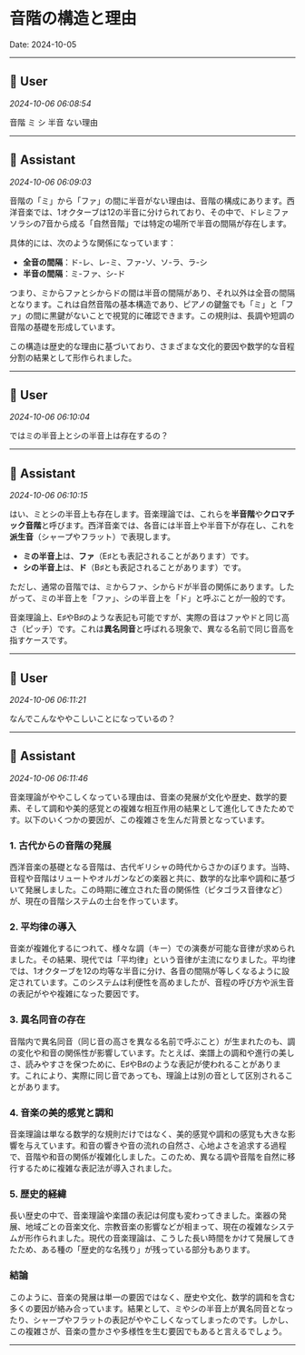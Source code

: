 # 音階の構造と理由

Date: 2024-10-05

---

## 👤 User
*2024-10-06 06:08:54*

音階 ミ シ 半音 ない理由

---

## 🤖 Assistant
*2024-10-06 06:09:03*

音階の「ミ」から「ファ」の間に半音がない理由は、音階の構成にあります。西洋音楽では、1オクターブは12の半音に分けられており、その中で、ドレミファソラシの7音から成る「自然音階」では特定の場所で半音の間隔が存在します。

具体的には、次のような関係になっています：

- **全音の間隔**：ド-レ、レ-ミ、ファ-ソ、ソ-ラ、ラ-シ
- **半音の間隔**：ミ-ファ、シ-ド

つまり、ミからファとシからドの間は半音の間隔があり、それ以外は全音の間隔となります。これは自然音階の基本構造であり、ピアノの鍵盤でも「ミ」と「ファ」の間に黒鍵がないことで視覚的に確認できます。この規則は、長調や短調の音階の基礎を形成しています。

この構造は歴史的な理由に基づいており、さまざまな文化的要因や数学的な音程分割の結果として形作られました。

---

## 👤 User
*2024-10-06 06:10:04*

ではミの半音上とシの半音上は存在するの？

---

## 🤖 Assistant
*2024-10-06 06:10:15*

はい、ミとシの半音上も存在します。音楽理論では、これらを**半音階**や**クロマチック音階**と呼びます。西洋音楽では、各音には半音上や半音下が存在し、これを**派生音**（シャープやフラット）で表現します。

- **ミの半音上**は、**ファ**（E♯とも表記されることがあります）です。
- **シの半音上**は、**ド**（B♯とも表記されることがあります）です。

ただし、通常の音階では、ミからファ、シからドが半音の関係にあります。したがって、ミの半音上を「ファ」、シの半音上を「ド」と呼ぶことが一般的です。

音楽理論上、E♯やB♯のような表記も可能ですが、実際の音はファやドと同じ高さ（ピッチ）です。これは**異名同音**と呼ばれる現象で、異なる名前で同じ音高を指すケースです。

---

## 👤 User
*2024-10-06 06:11:21*

なんでこんなややこしいことになっているの？

---

## 🤖 Assistant
*2024-10-06 06:11:46*

音楽理論がややこしくなっている理由は、音楽の発展が文化や歴史、数学的要素、そして調和や美的感覚との複雑な相互作用の結果として進化してきたためです。以下のいくつかの要因が、この複雑さを生んだ背景となっています。

### 1. **古代からの音階の発展**
西洋音楽の基礎となる音階は、古代ギリシャの時代からさかのぼります。当時、音程や音階はリュートやオルガンなどの楽器と共に、数学的な比率や調和に基づいて発展しました。この時期に確立された音の関係性（ピタゴラス音律など）が、現在の音階システムの土台を作っています。

### 2. **平均律の導入**
音楽が複雑化するにつれて、様々な調（キー）での演奏が可能な音律が求められました。その結果、現代では「平均律」という音律が主流になりました。平均律では、1オクターブを12の均等な半音に分け、各音の間隔が等しくなるように設定されています。このシステムは利便性を高めましたが、音程の呼び方や派生音の表記がやや複雑になった要因です。

### 3. **異名同音の存在**
音階内で異名同音（同じ音の高さを異なる名前で呼ぶこと）が生まれたのも、調の変化や和音の関係性が影響しています。たとえば、楽譜上の調和や進行の美しさ、読みやすさを保つために、E♯やB♯のような表記が使われることがあります。これにより、実際に同じ音であっても、理論上は別の音として区別されることがあります。

### 4. **音楽の美的感覚と調和**
音楽理論は単なる数学的な規則だけではなく、美的感覚や調和の感覚も大きな影響を与えています。和音の響きや音の流れの自然さ、心地よさを追求する過程で、音階や和音の関係が複雑化しました。このため、異なる調や音階を自然に移行するために複雑な表記法が導入されました。

### 5. **歴史的経緯**
長い歴史の中で、音楽理論や楽譜の表記は何度も変わってきました。楽器の発展、地域ごとの音楽文化、宗教音楽の影響などが相まって、現在の複雑なシステムが形作られました。現代の音楽理論は、こうした長い時間をかけて発展してきたため、ある種の「歴史的な名残り」が残っている部分もあります。

### 結論
このように、音楽の発展は単一の要因ではなく、歴史や文化、数学的調和を含む多くの要因が絡み合っています。結果として、ミやシの半音上が異名同音となったり、シャープやフラットの表記がややこしくなってしまったのです。しかし、この複雑さが、音楽の豊かさや多様性を生む要因でもあると言えるでしょう。

---
